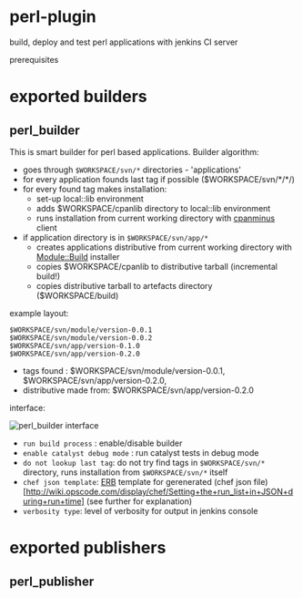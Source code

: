 perl-plugin
===========

build, deploy and test perl applications with jenkins CI server 

prerequisites

exported builders
===

## perl_builder

This is smart builder for perl based applications. Builder algorithm:

- goes through `$WORKSPACE/svn/*` directories - 'applications'
- for every application founds last tag if possible ($WORKSPACE/svn/\*/\*/)
- for every found tag makes installation:
    - set-up local::lib environment 
    - adds $WORKSPACE/cpanlib directory to local::lib environment
    - runs installation from current working directory with [cpanminus](http://search.cpan.org/perldoc?cpanm) client
- if application directory is in `$WORKSPACE/svn/app/*`
    - creates applications distributive from current working directory with [Module::Build](http://search.cpan.org/perldoc?Module%3A%3ABuild) installer 
    - copies $WORKSPACE/cpanlib to distributive tarball (incremental build!)
    - copies distributive tarball to artefacts directory ($WORKSPACE/build)


example layout:

    $WORKSPACE/svn/module/version-0.0.1
    $WORKSPACE/svn/module/version-0.0.2
    $WORKSPACE/svn/app/version-0.1.0
    $WORKSPACE/svn/app/version-0.2.0

- tags found : $WORKSPACE/svn/module/version-0.0.1, $WORKSPACE/svn/app/version-0.2.0, 
- distributive made from: $WORKSPACE/svn/app/version-0.2.0

interface:

![perl_builder interface](https://raw.github.com/melezhik/perl-plugin/master/images/perl-builder-interface.png "perl_builder interface")

- `run build process` : enable/disable builder
- `enable catalyst debug mode` : run catalyst tests in debug mode
- `do not lookup last tag`: do not try find tags in `$WORKSPACE/svn/*` directory, runs installation from `$WORKSPACE/svn/*` itself
- `chef json template`: [ERB](http://www.stuartellis.eu/articles/erb/) template for gerenerated (chef json file)[http://wiki.opscode.com/display/chef/Setting+the+run_list+in+JSON+during+run+time] (see further for explanation)
- `verbosity type`: level of verbosity for output in jenkins console


exported publishers
===

## perl_publisher

